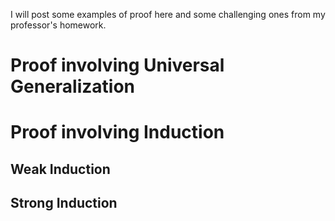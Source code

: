 I will post some examples of proof here and some challenging ones from my professor's homework.


# Proof involving Universal Generalization




# Proof involving Induction

## Weak Induction

## Strong Induction






